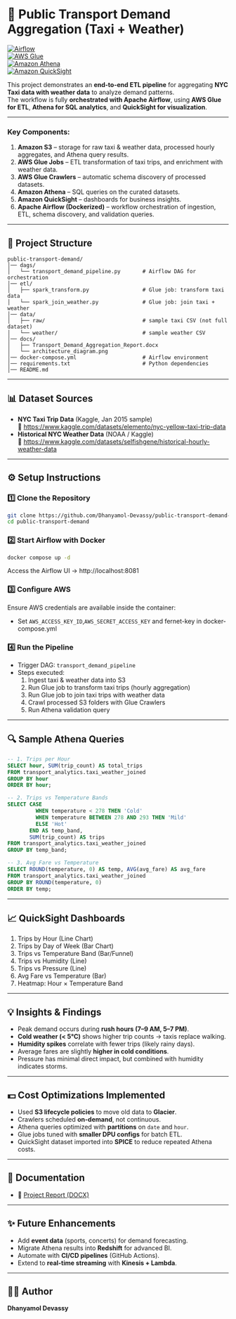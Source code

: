 # 🚖 Public Transport Demand Aggregation (Taxi + Weather)

[![Airflow](https://img.shields.io/badge/Apache%20Airflow-2.9.2-blue)](https://airflow.apache.org/)  
[![AWS Glue](https://img.shields.io/badge/AWS-Glue-orange)](https://aws.amazon.com/glue/)  
[![Amazon Athena](https://img.shields.io/badge/AWS-Athena-green)](https://aws.amazon.com/athena/)  
[![Amazon QuickSight](https://img.shields.io/badge/AWS-QuickSight-yellow)](https://aws.amazon.com/quicksight/)  

This project demonstrates an **end-to-end ETL pipeline** for aggregating **NYC Taxi data with weather data** to analyze demand patterns.  
The workflow is fully **orchestrated with Apache Airflow**, using **AWS Glue for ETL**, **Athena for SQL analytics**, and **QuickSight for visualization**.  

---

### Key Components:
1. **Amazon S3** – storage for raw taxi & weather data, processed hourly aggregates, and Athena query results.  
2. **AWS Glue Jobs** – ETL transformation of taxi trips, and enrichment with weather data.  
3. **AWS Glue Crawlers** – automatic schema discovery of processed datasets.  
4. **Amazon Athena** – SQL queries on the curated datasets.  
5. **Amazon QuickSight** – dashboards for business insights.  
6. **Apache Airflow (Dockerized)** – workflow orchestration of ingestion, ETL, schema discovery, and validation queries.  

---

## 📂 Project Structure
```
public-transport-demand/
│── dags/
│   └── transport_demand_pipeline.py       # Airflow DAG for orchestration
│── etl/
│   ├── spark_transform.py                 # Glue job: transform taxi data
│   └── spark_join_weather.py              # Glue job: join taxi + weather
│── data/
│   ├── raw/                               # sample taxi CSV (not full dataset)
│   └── weather/                           # sample weather CSV
│── docs/
│   ├── Transport_Demand_Aggregation_Report.docx
│   └── architecture_diagram.png
│── docker-compose.yml                     # Airflow environment
│── requirements.txt                       # Python dependencies
│── README.md
```

---

## 📊 Dataset Sources
- **NYC Taxi Trip Data** (Kaggle, Jan 2015 sample)  
  🔗 https://www.kaggle.com/datasets/elemento/nyc-yellow-taxi-trip-data  
- **Historical NYC Weather Data** (NOAA / Kaggle)  
  🔗 https://www.kaggle.com/datasets/selfishgene/historical-hourly-weather-data  

---

## ⚙️ Setup Instructions

### 1️⃣ Clone the Repository
```bash
git clone https://github.com/Dhanyamol-Devassy/public-transport-demand-aggregation-aws.git
cd public-transport-demand
```

### 2️⃣ Start Airflow with Docker
```bash
docker compose up -d
```
Access the Airflow UI → http://localhost:8081  

### 3️⃣ Configure AWS
Ensure AWS credentials are available inside the container:    
- Set `AWS_ACCESS_KEY_ID`,`AWS_SECRET_ACCESS_KEY` and fernet-key in docker-compose.yml  

### 4️⃣ Run the Pipeline
- Trigger DAG: `transport_demand_pipeline`  
- Steps executed:  
  1. Ingest taxi & weather data into S3  
  2. Run Glue job to transform taxi trips (hourly aggregation)  
  3. Run Glue job to join taxi trips with weather data  
  4. Crawl processed S3 folders with Glue Crawlers  
  5. Run Athena validation query  

---

## 🔍 Sample Athena Queries
```sql
-- 1. Trips per Hour
SELECT hour, SUM(trip_count) AS total_trips
FROM transport_analytics.taxi_weather_joined
GROUP BY hour
ORDER BY hour;

-- 2. Trips vs Temperature Bands
SELECT CASE
         WHEN temperature < 278 THEN 'Cold'
         WHEN temperature BETWEEN 278 AND 293 THEN 'Mild'
         ELSE 'Hot'
       END AS temp_band,
       SUM(trip_count) AS trips
FROM transport_analytics.taxi_weather_joined
GROUP BY temp_band;

-- 3. Avg Fare vs Temperature
SELECT ROUND(temperature, 0) AS temp, AVG(avg_fare) AS avg_fare
FROM transport_analytics.taxi_weather_joined
GROUP BY ROUND(temperature, 0)
ORDER BY temp;
```

---

## 📈 QuickSight Dashboards
1. Trips by Hour (Line Chart)  
2. Trips by Day of Week (Bar Chart)  
3. Trips vs Temperature Band (Bar/Funnel)  
4. Trips vs Humidity (Line)  
5. Trips vs Pressure (Line)  
6. Avg Fare vs Temperature (Bar)  
7. Heatmap: Hour × Temperature Band  

---

## 💡 Insights & Findings
- Peak demand occurs during **rush hours (7–9 AM, 5–7 PM)**.  
- **Cold weather (< 5°C)** shows higher trip counts → taxis replace walking.  
- **Humidity spikes** correlate with fewer trips (likely rainy days).  
- Average fares are slightly **higher in cold conditions**.  
- Pressure has minimal direct impact, but combined with humidity indicates storms.  

---

## 💵 Cost Optimizations Implemented
- Used **S3 lifecycle policies** to move old data to **Glacier**.  
- Crawlers scheduled **on-demand**, not continuous.  
- Athena queries optimized with **partitions** on `date` and `hour`.  
- Glue jobs tuned with **smaller DPU configs** for batch ETL.  
- QuickSight dataset imported into **SPICE** to reduce repeated Athena costs.  

---

## 📘 Documentation
- 📄 [Project Report (DOCX)](docs/public_transport_demand_aggregation.pdf)   

---

## ✨ Future Enhancements
- Add **event data** (sports, concerts) for demand forecasting.  
- Migrate Athena results into **Redshift** for advanced BI.  
- Automate with **CI/CD pipelines** (GitHub Actions).  
- Extend to **real-time streaming** with **Kinesis + Lambda**.  

---

## 👨‍💻 Author
**Dhanyamol Devassy**  
 

